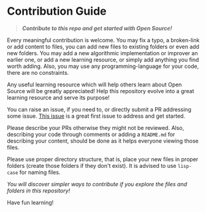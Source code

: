 # Contribution Guide

> **_Contribute to this repo and get started with Open Source!_**

Every meaningful contribution is welcome.
You may fix a typo, a broken-link or add content to files, you can add new files to existing folders or even add new folders. You may add a new algorithmic implementation or improver an earlier one, or add a new learning resource, or simply add anything you find worth adding. Also, you may use any programming-language for your code, there are no constraints.

Any useful learning resource which will help others learn about Open Source will be greatly appreciated! Help this repository evolve into a great learning resource and serve its purpose!

You can raise an issue, if you need to, or directly submit a PR addressing some issue. [This issue](https://github.com/pr4shan7/beginners-only/issues/1) is a great first issue to address and get started.

Please describe your PRs otherwise they might not be reviewed.
Also, describing your code through comments or adding a `README.md` for describing your content, should be done as it helps everyone viewing those files.

Please use proper directory structure, that is, place your new files in proper folders (create those folders if they don't exist). It is advised to use `lisp-case` for naming files.

_You will discover simpler ways to contribute if you explore the files and folders in this repository!_

Have fun learning!
